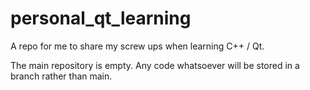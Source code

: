 # personal_qt_learning
A repo for me to share my screw ups when learning C++ / Qt.

The main repository is empty. Any code whatsoever will be stored in a branch rather than main.
